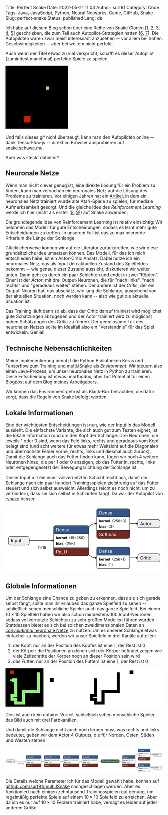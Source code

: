 Title: Perfect Snake
Date: 2022-05-21 11:03
Author: surt91
Category: Code
Tags: Java, JavaScript, Python, Neural Networks, Game, GitHub, Snake
Slug: perfect-snake
Status: published
Lang: de

Ich habe auf diesem Blog schon über eine Reihe von Snake Clonen [[1]({filename}/snake.md), [2]({filename}/msnake.md), [3]({filename}/jsnake.md), [4]({filename}/restfulsnake.md), [5]({filename}/multijsnake.md)] geschrieben, die zum Teil auch Autopilot-Strategien hatten [[6]({filename}/pysnake.md), [7]({filename}/rsnake.md)].
Die Autopiloten waren zwar meist interessant anzusehen -- vor allem bei hohen Geschwindigkeiten -- aber bei weitem nicht perfekt.

Auch wenn der Titel etwas zu viel verspricht, schafft es dieser Autopilot (zumindest manchmal) perfekte Spiele zu spielen.

![Eine perfekte Partie Snake](/img/perfectsnake.gif)

Und falls dieses gif nicht überzeugt, kann man den Autopiloten online
-- dank TensorFlow.js -- direkt im Browser ausprobieren auf [snake.schawe.me](https://snake.schawe.me/).

Aber was steckt dahinter?

## Neuronale Netze

Wenn man nicht clever genug ist, eine direkte Lösung für ein Problem zu finden, kann man
versuchen ein neuronales Netz auf die Lösung des Problems zu trainieren. Vor einigen Jahren
hat ein [Artikel](https://arxiv.org/abs/1312.5602), in dem ein neuronales Netz trainiert
wurde alte Atari-Spiele zu spielen, für mediale Aufmerksamkeit gesorgt. Und die gleiche
Idee des *Reinforcement Learning* werde ich hier (nicht als erster
[[8](https://github.com/pawel-kieliszczyk/snake-reinforcement-learning),
[9](https://towardsdatascience.com/learning-to-play-snake-at-1-million-fps-4aae8d36d2f1)])
auf Snake anwenden.

Die grundlegende Idee von Reinforcement Learning ist relativ einsichtig: Wir belohnen
das Modell für gute Entscheidungen, sodass es lernt mehr gute Entscheidungen zu treffen.
In unserem Fall ist das zu maximierende Kriterium die Länge der Schlange.

Glücklicherweise können wir auf die Literatur zurückgreifen, wie wir diese grundsätzliche
Idee umsetzen können. Das Modell, für das ich mich entschieden habe, ist ein Actor-Critic
Ansatz. Dabei nutze ich ein neuronales Netz, das als Input den aktuellen Zustand des
Spielfeldes bekommt -- wie genau dieser Zustand aussieht, diskutieren wir weiter unten.
Dann geht es durch ein paar Schichten und endet in zwei "Köpfen". Einer ist der *Actor*,
mit drei Output-Neuronen, die für "nach links", "nach rechts" und "geradeaus weiter" stehen.
Der andere ist der *Critic*, der ein Output-Neuron hat, das abschätzt wie lang die
Schlange, ausgehend von der aktuellen Situation, noch werden kann -- also wie gut die aktuelle
Situation ist.

Das Training läuft dann so ab, dass der Critic darauf trainiert wird möglichst gute
Schätzungen abzugeben und der Actor trainiert wird zu möglichst hohen Schätzungen
des Critic zu führen. Der gemeinsame Teil des neuronalen Netzes sollte im Idealfall also
ein "Verständnis" für das Spiel entwickeln. Genial!

## Technische Nebensächlichkeiten

Meine Implementierung benutzt die Python Bibliotheken Keras und Tensorflow zum Training
und [multiJSnake]({filename}/multijsnake.md) als *Environment*. Wir steuern also einen
Java-Prozess, um unser neuronales Netz in Python zu trainieren.
Diese Entscheidung ist etwas unorthodox, aber bot Potential für einen Blogpost auf dem
[Blog meines Arbeitgebers](https://blog.codecentric.de/2021/11/java-klassen-python/).

Wir können das Environment getrost als Black-Box betrachten, die dafür sorgt, dass die Regeln
von Snake befolgt werden.

## Lokale Informationen

Eine der wichtigsten Entscheidungen ist nun, wie der Input in das Modell aussieht.
Die einfachste Variante, die sich auch gut zum Testen eignet, ist die lokale
Information rund um den Kopf der Schlange: Drei Neuronen, die jeweils 1 oder 0 sind,
wenn das Feld links, rechts und geradeaus vom Kopf belegt sind (und acht weitere für
etwas mehr Weitsicht auf die Diagonalen und übernächste Felder vorne, rechts, links und
diesmal auch zurück). Damit die Schlange
auch das Futter finden kann, fügen wir noch 4 weitere Neuronen hinzu, die per 1 oder 0
anzeigen, ob das Futter in, rechts, links oder entgegengesetzt der Bewegungsrichtung
der Schlange ist.

Dieser Input mit ein einer vollvernetzten Schicht reicht aus, damit
die Schlange nach ein paar hundert Trainingsspielen zielstrebig auf das Futter
steuert und sich selbst ausweicht. Allerdings reicht es noch nicht, um zu verhindern,
dass sie sich selbst in Schlaufen fängt. Da war der Autopilot von
[rsnake]({filename}/rsnake.md) besser.

![Layout des Neural Networks (Visualisierung: netron)](/img/nn_local.svg)

## Globale Informationen

Um der Schlange eine Chance zu geben zu erkennen, dass sie sich gerade selbst fängt,
sollte man ihr erlauben das ganze Spielfeld zu sehen -- schließlich sehen menschliche
Spieler auch das ganze Spielfeld. Bei einem $10 \times 10$ Spielfeld haben wir also
schon mindestens 100 Input-Neuronen, sodass vollvernetzte Schichten zu sehr großen
Modellen führen würden. Stattdessen bietet es sich bei solchen zweidimensionalen
Daten an [*convolutional* neuronale Netze](https://en.wikipedia.org/wiki/Convolutional_neural_network)
zu nutzen. Um es unserer Schlange etwas einfacher zu machen, werden wir unser Spielfeld
in drei Kanäle aufteilen:

1. der Kopf: nur an der Position des Kopfes ist eine 1, der Rest ist 0
2. der Körper: die Positionen an denen sich der Körper befindet zeigen wie viele Zeitschritte der Körper noch an dieser Position sein wird
3. das Futter: nur an der Position des Futters ist eine 1, der Rest ist 0

![Was ein Mensch sieht und was wir unserem neuronalen Netz zeigen](/img/nn_snake_channels.png)

Dies ist auch kein unfairer Vorteil, schließlich sehen menschliche Spieler das Bild auch
mit drei Farbkanälen.

Und damit die Schlange nicht auch noch lernen muss was rechts und links bedeutet,
geben wir dem Actor 4 Outputs, die für Norden, Osten, Süden und Westen stehen.

![Layout des Convolutional Neural Networks (Visualisierung: netron)](/img/nn_global.svg)

Die Details welche Parameter ich für das Modell gewählt habe, können auf
[github.com/surt91/multiJSnake](https://github.com/surt91/multiJSnake)
nachgeschlagen werden. Aber es funktioniert nach einigen zehntausend
Trainingsspielen gut genung, um regelmäßig perfekte Spiele auf einem
$10 \times 10$ Spielfeld zu erreichen. Aber da ich es nur auf  $10 \times 10$
Feldern trainiert habe, versagt es leider auf jeder anderen Größe.
